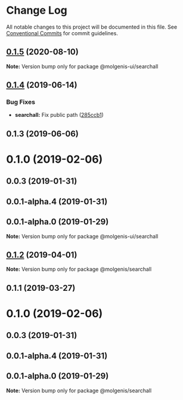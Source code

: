 # Change Log

All notable changes to this project will be documented in this file.
See [Conventional Commits](https://conventionalcommits.org) for commit guidelines.

## [0.1.5](https://github.com/molgenis/molgenis-frontend/compare/@molgenis-ui/searchall@0.1.4...@molgenis-ui/searchall@0.1.5) (2020-08-10)

**Note:** Version bump only for package @molgenis-ui/searchall





## [0.1.4](https://github.com/molgenis/molgenis-frontend/compare/@molgenis-ui/searchall@0.1.3...@molgenis-ui/searchall@0.1.4) (2019-06-14)


### Bug Fixes

* **searchall:** Fix public path ([285ccb1](https://github.com/molgenis/molgenis-frontend/commit/285ccb1))





## 0.1.3 (2019-06-06)



# 0.1.0 (2019-02-06)



## 0.0.3 (2019-01-31)



## 0.0.1-alpha.4 (2019-01-31)



## 0.0.1-alpha.0 (2019-01-29)

**Note:** Version bump only for package @molgenis-ui/searchall





## [0.1.2](https://github.com/molgenis/molgenis-frontend/compare/@molgenis/searchall@0.1.1...@molgenis/searchall@0.1.2) (2019-04-01)

**Note:** Version bump only for package @molgenis/searchall





## 0.1.1 (2019-03-27)



# 0.1.0 (2019-02-06)



## 0.0.3 (2019-01-31)



## 0.0.1-alpha.4 (2019-01-31)



## 0.0.1-alpha.0 (2019-01-29)

**Note:** Version bump only for package @molgenis/searchall
